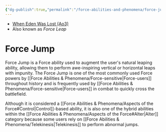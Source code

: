 ```yaml
---
{"dg-publish":true,"permalink":"/force-abilities-and-phenomena/force-jump/","tags":["universal","control","alter","forcepower"]}
---
```


- [When Eden Was Lost (Ao3)](https://archiveofourown.org/works/19334440/chapters/45992584)
- Also known as *Force Leap*
# Force Jump
Force Jump is a Force ability used to augment the user's natural leaping ability, allowing them to perform awe-inspiring vertical or horizontal leaps with impunity. The Force Jump is one of the most commonly used Force powers by [[Force Abilities & Phenomena/Force-sensitive\|Force-users]] throughout history and is frequently used by [[Force Abilities & Phenomena/Force-sensitive\|Force-users]] in combat to quickly cross the battlefield. 

Although it is considered a [[Force Abilities & Phenomena/Aspects of the Force#Control\|Control]]-based ability, it is also one of the hybrid abilities within the [[Force Abilities & Phenomena/Aspects of the Force#Alter\|Alter]] category because some users rely on [[Force Abilities & Phenomena/Telekinesis\|Telekinesis]] to perform abnormal jumps. 
